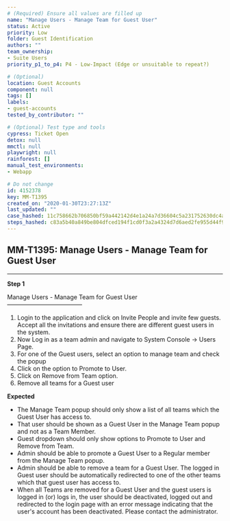 ```yaml
---
# (Required) Ensure all values are filled up
name: "Manage Users - Manage Team for Guest User"
status: Active
priority: Low
folder: Guest Identification
authors: ""
team_ownership: 
- Suite Users
priority_p1_to_p4: P4 - Low-Impact (Edge or unsuitable to repeat?)

# (Optional)
location: Guest Accounts
component: null
tags: []
labels: 
- guest-accounts
tested_by_contributor: ""

# (Optional) Test type and tools
cypress: Ticket Open
detox: null
mmctl: null
playwright: null
rainforest: []
manual_test_environments:
- Webapp

# Do not change
id: 4152378
key: MM-T1395
created_on: "2020-01-30T23:27:13Z"
last_updated: ""
case_hashed: 11c758662b706850bf59a442142d4e1a24a7d36604c5a231752630dc4a166f0bf1db08bdb7b3ceff1c9470d2e9fce09b
steps_hashed: c83a5b40a849be804dfced194f1cd0f3a2a4324d7d6aed2fe955d44f99e33596a1917df6e63b7316c68cdf899e62d85a
---
```


<!-- (Auto-generated) Based on frontmatter's "key" and "name" -->

## MM-T1395: Manage Users - Manage Team for Guest User

---

**Step 1**

Manage Users - Manage Team for Guest User\
–––––––––––––––––––––––––

1. Login to the application and click on Invite People and invite few guests. Accept all the invitations and ensure there are different guest users in the system.
2. Now Log in as a team admin and navigate to System Console -> Users Page.
3. For one of the Guest users, select an option to manage team and check the popup
4. Click on the option to Promote to User.
5. Click on Remove from Team option.
6. Remove all teams for a Guest user

**Expected**

- The Manage Team popup should only show a list of all teams which the Guest User has access to.
- That user should be shown as a Guest User in the Manage Team popup and not as a Team Member.
- Guest dropdown should only show options to Promote to User and Remove from Team.
- Admin should be able to promote a Guest User to a Regular member from the Manage Team popup.
- Admin should be able to remove a team for a Guest User. The logged in Guest user should be automatically redirected to one of the other teams which that guest user has access to.
- When all Teams are removed for a Guest User and the guest users is logged in (or) logs in, the user should be deactivated, logged out and redirected to the login page with an error message indicating that the user's account has been deactivated. Please contact the administrator.
